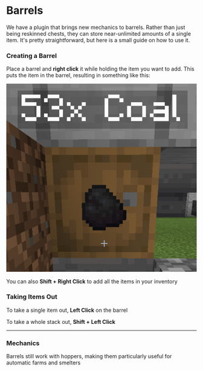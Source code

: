 # Barrels

We have a plugin that brings new mechanics to barrels. Rather than just being reskinned chests, they can store near-unlimited amounts of a single item. It's pretty straightforward, but here is a small guide on how to use it.



### Creating a Barrel

Place a barrel and **right click** it while holding the item you want to add. This puts the item in the barrel, resulting in something like this:&#x20;

![](../.gitbook/assets/image.png)

You can also **Shift + Right Click** to add all the items in your inventory



### Taking Items Out

To take a single item out, **Left Click** on the barrel

To take a whole stack out, **Shift + Left Click**

****

### **Mechanics**

Barrels still work with hoppers, making them particularly useful for automatic farms and smelters
